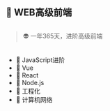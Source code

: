 ## 🚩 WEB高级前端

<p style="margin-bottom: 30px;"></p>

> 👽 一年365天，进阶高级前端

<p style="margin-bottom: 30px;"></p>

- 🍅 JavaScript进阶
- 🍍 Vue
- 🍐 React
- 🍑 Node.js
- 🍌 工程化
- 🍉 计算机网络
